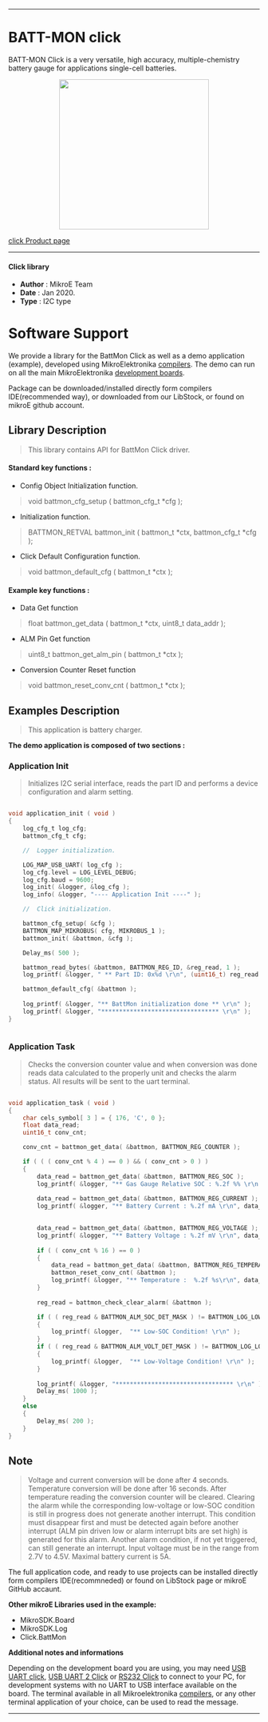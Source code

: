 
---
# BATT-MON click

BATT-MON Click is a very versatile, high accuracy, multiple-chemistry battery gauge for applications single-cell batteries.

<p align="center">
  <img src="http://download.mikroe.com/images/click_for_ide/battmon_click.png" height=300px>
</p>

[click Product page](<https://www.mikroe.com/batt-mon-click>)

---


#### Click library 

- **Author**        : MikroE Team
- **Date**          : Jan 2020.
- **Type**          : I2C type


# Software Support

We provide a library for the BattMon Click 
as well as a demo application (example), developed using MikroElektronika 
[compilers](http://shop.mikroe.com/compilers). 
The demo can run on all the main MikroElektronika [development boards](http://shop.mikroe.com/development-boards).

Package can be downloaded/installed directly form compilers IDE(recommended way), or downloaded from our LibStock, or found on mikroE github account. 

## Library Description

> This library contains API for BattMon Click driver.

#### Standard key functions :

- Config Object Initialization function.
> void battmon_cfg_setup ( battmon_cfg_t *cfg ); 
 
- Initialization function.
> BATTMON_RETVAL battmon_init ( battmon_t *ctx, battmon_cfg_t *cfg );

- Click Default Configuration function.
> void battmon_default_cfg ( battmon_t *ctx );


#### Example key functions :

- Data Get function
> float battmon_get_data ( battmon_t *ctx, uint8_t data_addr );
 
- ALM Pin Get function
> uint8_t battmon_get_alm_pin ( battmon_t *ctx );

- Conversion Counter Reset function
> void battmon_reset_conv_cnt ( battmon_t *ctx );

## Examples Description

> This application is battery charger.

**The demo application is composed of two sections :**

### Application Init 

> Initializes I2C serial interface, reads the part ID and
> performs a device configuration and alarm setting.

```c

void application_init ( void )
{
    log_cfg_t log_cfg;
    battmon_cfg_t cfg;

    //  Logger initialization.

    LOG_MAP_USB_UART( log_cfg );
    log_cfg.level = LOG_LEVEL_DEBUG;
    log_cfg.baud = 9600;
    log_init( &logger, &log_cfg );
    log_info( &logger, "---- Application Init ----" );

    //  Click initialization.

    battmon_cfg_setup( &cfg );
    BATTMON_MAP_MIKROBUS( cfg, MIKROBUS_1 );
    battmon_init( &battmon, &cfg );

    Delay_ms( 500 );

    battmon_read_bytes( &battmon, BATTMON_REG_ID, &reg_read, 1 );
    log_printf( &logger, " ** Part ID: 0x%d \r\n", (uint16_t) reg_read );

    battmon_default_cfg( &battmon );
    
    log_printf( &logger, "** BattMon initialization done ** \r\n" );
    log_printf( &logger, "********************************* \r\n" );
}
  
```

### Application Task

> Checks the conversion counter value and when conversion was done
> reads data calculated to the properly unit and checks the alarm status.
> All results will be sent to the uart terminal.

```c

void application_task ( void )
{
    char cels_symbol[ 3 ] = { 176, 'C', 0 };
    float data_read;
    uint16_t conv_cnt;

    conv_cnt = battmon_get_data( &battmon, BATTMON_REG_COUNTER );

    if ( ( ( conv_cnt % 4 ) == 0 ) && ( conv_cnt > 0 ) )
    {
        data_read = battmon_get_data( &battmon, BATTMON_REG_SOC );
        log_printf( &logger, "** Gas Gauge Relative SOC : %.2f %% \r\n ", data_read );
    
        data_read = battmon_get_data( &battmon, BATTMON_REG_CURRENT );
        log_printf( &logger, "** Battery Current : %.2f mA \r\n", data_read );

        
        data_read = battmon_get_data( &battmon, BATTMON_REG_VOLTAGE );
        log_printf( &logger, "** Battery Voltage : %.2f mV \r\n", data_read );
        
        if ( ( conv_cnt % 16 ) == 0 )
        {
            data_read = battmon_get_data( &battmon, BATTMON_REG_TEMPERATURE );
            battmon_reset_conv_cnt( &battmon );
            log_printf( &logger, "** Temperature :  %.2f %s\r\n", data_read, cels_symbol );
        }
        
        reg_read = battmon_check_clear_alarm( &battmon );

        if ( ( reg_read & BATTMON_ALM_SOC_DET_MASK ) != BATTMON_LOG_LOW )
        {
            log_printf( &logger,  "** Low-SOC Condition! \r\n" );
        }
        if ( ( reg_read & BATTMON_ALM_VOLT_DET_MASK ) != BATTMON_LOG_LOW )
        {
            log_printf( &logger,  "** Low-Voltage Condition! \r\n" ); 
        }
        
        log_printf( &logger, "********************************* \r\n" );
        Delay_ms( 1000 );
    }
    else
    {
        Delay_ms( 200 );
    }
}

```

## Note

> Voltage and current conversion will be done after 4 seconds.
> Temperature conversion will be done after 16 seconds.
> After temperature reading the conversion counter will be cleared.
> Clearing the alarm while the corresponding low-voltage or low-SOC condition is still in progress 
> does not generate another interrupt. This condition must disappear first and must be detected again 
> before another interrupt (ALM pin driven low or alarm interrupt bits are set high) is generated for this alarm.
> Another alarm condition, if not yet triggered, can still generate an interrupt.
> Input voltage must be in the range from 2.7V to 4.5V.
> Maximal battery current is 5A.

The full application code, and ready to use projects can be  installed directly form compilers IDE(recommneded) or found on LibStock page or mikroE GitHub accaunt.

**Other mikroE Libraries used in the example:** 

- MikroSDK.Board
- MikroSDK.Log
- Click.BattMon

**Additional notes and informations**

Depending on the development board you are using, you may need 
[USB UART click](http://shop.mikroe.com/usb-uart-click), 
[USB UART 2 Click](http://shop.mikroe.com/usb-uart-2-click) or 
[RS232 Click](http://shop.mikroe.com/rs232-click) to connect to your PC, for 
development systems with no UART to USB interface available on the board. The 
terminal available in all Mikroelektronika 
[compilers](http://shop.mikroe.com/compilers), or any other terminal application 
of your choice, can be used to read the message.



---

